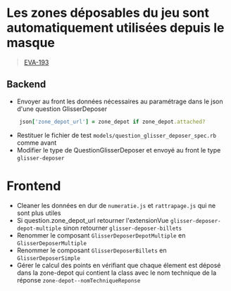 <!-- 📄 Standard : https://www.notion.so/captive/Le-cadrage-technique-dbb611e45f114737a6b14745caa584e9?pvs=4 -->
# Les zones déposables du jeu sont automatiquement utilisées depuis le masque

> [EVA-193](https://captive-team.atlassian.net/browse/EVA-193)

## Backend

- Envoyer au front les données nécessaires au paramétrage dans le json d'une question GlisserDeposer
```ruby
    json['zone_depot_url'] = zone_depot if zone_depot.attached?
```
- Restituer le fichier de test `models/question_glisser_deposer_spec.rb` comme avant
- Modifier le type de QuestionGlisserDeposer et envoyé au front le type `glisser-deposer`

# Frontend

- Cleaner les données en dur de `numeratie.js` et `rattrapage.js` qui ne sont plus utiles
- Si question.zone_depot_url retourner l'extensionVue `glisser-deposer-depot-multiple` sinon retourner `glisser-deposer-billets`
- Renommer le composant `GlisserDeposerDepotMultiple` en `GlisserDeposerMultiple`
- Renommer le composant `GlisserDeposerBillets` en `GlisserDeposerSimple`
- Gérer le calcul des points en vérifiant que chaque élement est déposé dans la zone-depot qui contient la class avec le nom technique de la réponse `zone-depot--nomTechniqueReponse`
